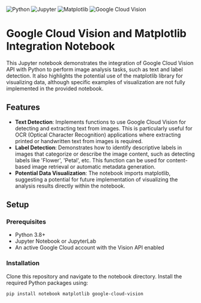 ![Python](https://img.shields.io/badge/Python-3.8-blue.svg)
![Jupyter](https://img.shields.io/badge/Jupyter-Notebook-orange.svg)
![Matplotlib](https://img.shields.io/badge/uses-Matplotlib-green.svg)
![Google Cloud Vision](https://img.shields.io/badge/uses-Google_Cloud_Vision-green.svg)


# Google Cloud Vision and Matplotlib Integration Notebook

This Jupyter notebook demonstrates the integration of Google Cloud Vision API with Python to perform image analysis tasks, such as text and label detection. It also highlights the potential use of the matplotlib library for visualizing data, although specific examples of visualization are not fully implemented in the provided notebook.

## Features

- **Text Detection**: Implements functions to use Google Cloud Vision for detecting and extracting text from images. This is particularly useful for OCR (Optical Character Recognition) applications where extracting printed or handwritten text from images is required.
- **Label Detection**: Demonstrates how to identify descriptive labels in images that categorize or describe the image content, such as detecting labels like 'Flower', 'Petal', etc. This function can be used for content-based image retrieval or automatic metadata generation.
- **Potential Data Visualization**: The notebook imports matplotlib, suggesting a potential for future implementation of visualizing the analysis results directly within the notebook.

## Setup

### Prerequisites

- Python 3.8+
- Jupyter Notebook or JupyterLab
- An active Google Cloud account with the Vision API enabled

### Installation

Clone this repository and navigate to the notebook directory. Install the required Python packages using:

```bash
pip install notebook matplotlib google-cloud-vision

